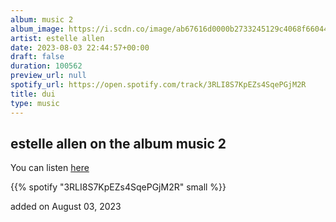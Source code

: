 ```yaml
---
album: music 2
album_image: https://i.scdn.co/image/ab67616d0000b2733245129c4068f66044718b4c
artist: estelle allen
date: 2023-08-03 22:44:57+00:00
draft: false
duration: 100562
preview_url: null
spotify_url: https://open.spotify.com/track/3RLI8S7KpEZs4SqePGjM2R
title: dui
type: music
---
```



## estelle allen on the album music 2

You can listen [here](https://open.spotify.com/track/3RLI8S7KpEZs4SqePGjM2R)

{{% spotify "3RLI8S7KpEZs4SqePGjM2R" small %}}

added on August 03, 2023